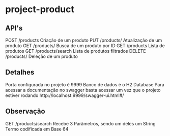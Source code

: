 # project-product


## API's

POST	/products	Criação de um produto
PUT	/products/	Atualização de um produto
GET	/products/	Busca de um produto por ID
GET	/products	Lista de produtos
GET	/products/search	Lista de produtos filtrados
DELETE	/products/	Deleção de um produto

## Detalhes

Porta configurada no projeto é 9999
Banco de dados é o H2 Database
Para acessar a documentação no swagger basta acessar um vez que o projeto estiver rodando http://localhost:9999/swagger-ui.html#/

## Observação

GET /products/search Recebe 3 Parâmetros, sendo um deles um String Termo codificada em Base 64

